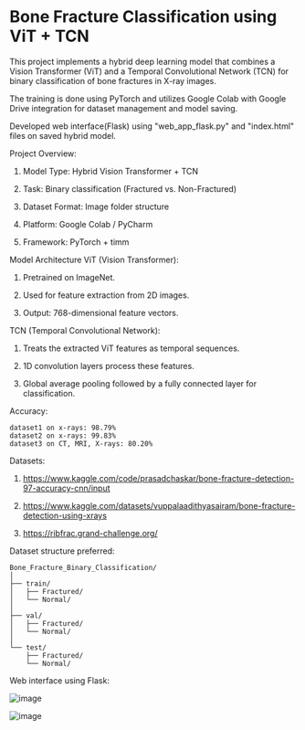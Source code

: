 # Bone Fracture Classification using ViT + TCN

This project implements a hybrid deep learning model that combines a Vision Transformer (ViT) and a Temporal Convolutional Network (TCN) for binary classification of bone fractures in X-ray images.

The training is done using PyTorch and utilizes Google Colab with Google Drive integration for dataset management and model saving.

Developed web interface(Flask) using "web_app_flask.py" and "index.html" files on saved hybrid model. 


Project Overview:
1. Model Type: Hybrid Vision Transformer + TCN

2. Task: Binary classification (Fractured vs. Non-Fractured)

3. Dataset Format: Image folder structure

4. Platform: Google Colab / PyCharm

5. Framework: PyTorch + timm
   

Model Architecture
ViT (Vision Transformer):

1. Pretrained on ImageNet.

2. Used for feature extraction from 2D images.

3. Output: 768-dimensional feature vectors.

TCN (Temporal Convolutional Network):

1. Treats the extracted ViT features as temporal sequences.

2. 1D convolution layers process these features.

3. Global average pooling followed by a fully connected layer for classification.


Accuracy:
```
dataset1 on x-rays: 98.79%
dataset2 on x-rays: 99.83%
dataset3 on CT, MRI, X-rays: 80.20%
```

Datasets:
1. https://www.kaggle.com/code/prasadchaskar/bone-fracture-detection-97-accuracy-cnn/input

2. https://www.kaggle.com/datasets/vuppalaadithyasairam/bone-fracture-detection-using-xrays

3. https://ribfrac.grand-challenge.org/


Dataset structure preferred:
```
Bone_Fracture_Binary_Classification/
│
├── train/
│   ├── Fractured/
│   └── Normal/
│
├── val/
│   ├── Fractured/
│   └── Normal/
│
└── test/
    ├── Fractured/
    └── Normal/
```

Web interface using Flask:

![image](https://github.com/user-attachments/assets/2a0867bb-a975-4b9f-851b-d75f39a519af)



![image](https://github.com/user-attachments/assets/f928a2cf-f4b4-4bfd-80a7-151ca565bbe2)


